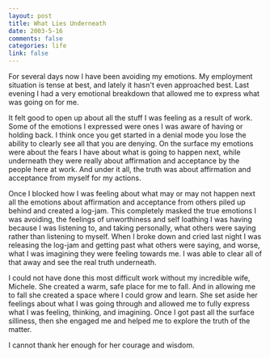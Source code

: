 ```yaml
--- 
layout: post
title: What Lies Underneath
date: 2003-5-16
comments: false
categories: life
link: false
---
```

For several days now I have been avoiding my emotions. My employment situation is tense at best, and lately it hasn't even approached best. Last evening I had a very emotional breakdown that allowed me to express what was going on for me.

It felt good to open up about all the stuff I was feeling as a result of work. Some of the emotions I expressed were ones I was aware of having or holding back. I think once you get started in a denial mode you lose the ability to clearly see all that you are denying. On the surface my emotions were about the fears I have about what is going to happen next, while underneath they were really about affirmation and acceptance by the people here at work. And under it all, the truth was about affirmation and acceptance from myself for my actions.

Once I blocked how I was feeling about what may or may not happen next all the emotions about affirmation and acceptance from others piled up behind and created a log-jam. This completely masked the true emotions I was avoiding, the feelings of unworthiness and self loathing I was having because I was listening to, and taking personally, what others were saying rather than listening to myself. When I broke down and cried last night I was releasing the log-jam and getting past what others were saying, and worse, what I was imagining they were feeling towards me. I was able to clear all of that away and see the real truth underneath.

I could not have done this most difficult work without my incredible wife, Michele. She created a warm, safe place for me to fall. And in allowing me to fall she created a space where I could grow and learn. She set aside her feelings about what I was going through and allowed me to fully express what I was feeling, thinking, and imagining. Once I got past all the surface silliness, then she engaged me and helped me to explore the truth of the matter.

I cannot thank her enough for her courage and wisdom.
